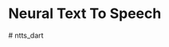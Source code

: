 # Neural Text To Speech

![![](https://raw.githubusercontent.com/azkadev/ntts_dart/main/.github/youtube_ntts.jpg)](https://youtu.be/IfOJs7OUH8o)# ntts_dart
